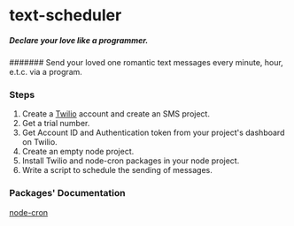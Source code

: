 # text-scheduler
##### Declare your love like a programmer.
####### Send your loved one romantic text messages every minute, hour, e.t.c. via a program.

### Steps
1. Create a [Twilio](https://www.twilio.com/) account and create an SMS project.
2. Get a trial number.
3. Get Account ID and Authentication token from your project's dashboard on Twilio.
4. Create an empty node project.
5. Install Twilio and node-cron packages in your node project.
6. Write a script to schedule the sending of messages. 

### Packages' Documentation
[node-cron](https://www.npmjs.com/package/node-cron)

